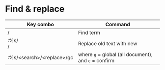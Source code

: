 # Find & replace

| Key combo | Command |
| --- | --- |
| /<search term> | Find term |
| :%s/<search term>/<replace with> | Replace old text with new |
| :%s/\<search\>/\<replace\>/gc  | where `g` = global (all document), and `c` = confirm |

